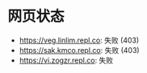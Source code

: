 # 网页状态
- https://veg.linlim.repl.co: 失败 (403)
- https://sak.kmco.repl.co: 失败 (403)
- https://vi.zogzr.repl.co: 失败
